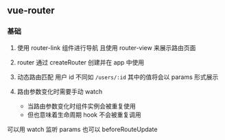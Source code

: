 ## vue-router

### 基础
1. 使用 router-link 组件进行导航
   且使用 router-view 来展示路由页面

2. router 通过 createRouter 创建并在 app 中使用

3. 动态路由匹配
   用户 id 不同如 `/users/:id`
   其中的值将会以 params 形式展示

4. 路由参数变化时需要手动 watch
   - 当路由参数变化时组件实例会被重复使用
   - 但也意味着生命周期 hook 不会被重复调用
  
  可以用 watch 监听 params
  也可以 beforeRouteUpdate